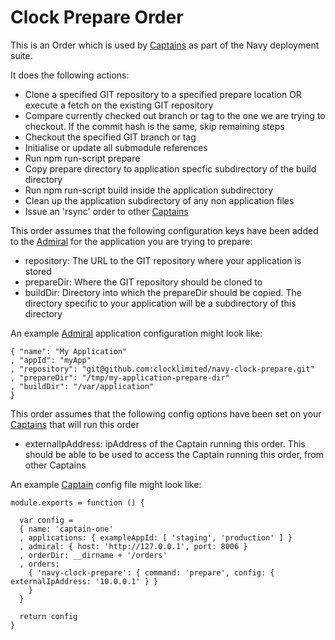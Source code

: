 # Clock Prepare Order

This is an Order which is used by [Captains](http://github.com/microadam/navy-captain) as part of the Navy deployment suite.

It does the following actions:

* Clone a specified GIT repository to a specified prepare location OR execute a fetch on the existing GIT repository
* Compare currently checked out branch or tag to the one we are trying to checkout. If the commit hash is the same, skip remaining steps
* Checkout the specified GIT branch or tag
* Initialise or update all submodule references
* Run npm run-script prepare
* Copy prepare directory to application specfic subdirectory of the build directory
* Run npm run-script build inside the application subdirectory
* Clean up the application subdirectory of any non application files
* Issue an 'rsync' order to other [Captains](http://github.com/microadam/navy-captain)

This order assumes that the following configuration keys have been added to the [Admiral](http://github.com/microadam/navy-admiral) for the application you are trying to prepare:

* repository: The URL to the GIT repository where your application is stored
* prepareDir: Where the GIT repository should be cloned to
* buildDir: Directory into which the prepareDir should be copied. The directory specific to your application will be a subdirectory of this directory

An example [Admiral](http://github.com/microadam/navy-admiral) application configuration might look like:

    { "name": "My Application"
    , "appId": "myApp"
    , "repository": "git@github.com:clocklimited/navy-clock-prepare.git"
    , "prepareDir": "/tmp/my-application-prepare-dir"
    , "buildDir": "/var/application"
    }

This order assumes that the following config options have been set on your [Captains](http://github.com/microadam/navy-captain) that will run this order

* externalIpAddress: ipAddress of the Captain running this order. This should be able to be used to access the Captain running this order, from other Captains

An example [Captain](http://github.com/microadam/navy-captain) config file might look like:

    module.exports = function () {

      var config =
      { name: 'captain-one'
      , applications: { exampleAppId: [ 'staging', 'production' ] }
      , admiral: { host: 'http://127.0.0.1', port: 8006 }
      , orderDir: __dirname + '/orders'
      , orders:
        { 'navy-clock-prepare': { command: 'prepare', config: { externalIpAddress: '10.0.0.1' } }
        }
      }

      return config
    }
